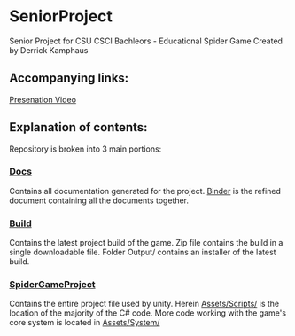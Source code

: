 # SeniorProject
Senior Project for CSU CSCI Bachleors - Educational Spider Game
Created by Derrick Kamphaus
## Accompanying links:
[Presenation Video](https://youtu.be/RTh8H4tLyJY)
## Explanation of contents:
Repository is broken into 3 main portions:
### [Docs](/docs/)
Contains all documentation generated for the project. [Binder](docs/Binder/) is the refined document containing all the documents together.
### [Build](/Spider%20Build/)
Contains the latest project build of the game. Zip file contains the build in a single downloadable file. Folder Output/ contains an installer of the latest build.
### [SpiderGameProject](/SpiderGameProject/)
Contains the entire project file used by unity. Herein [Assets/Scripts/](/SpiderGameProject/Assets/Scripts/) is the location of the majority of the C# code. More code working with the game's core system is located in [Assets/System/](/SpiderGameProject/Assets/System/) 
